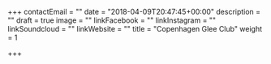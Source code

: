 +++
contactEmail = ""
date = "2018-04-09T20:47:45+00:00"
description = ""
draft = true
image = ""
linkFacebook = ""
linkInstagram = ""
linkSoundcloud = ""
linkWebsite = ""
title = "Copenhagen Glee Club"
weight = 1

+++
